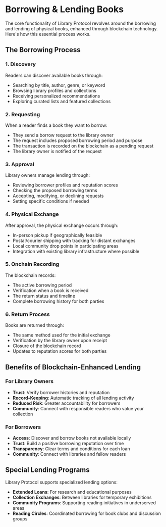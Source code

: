 # Borrowing & Lending Books

The core functionality of Library Protocol revolves around the borrowing and lending of physical books, enhanced through blockchain technology. Here's how this essential process works.

## The Borrowing Process

### 1. Discovery

Readers can discover available books through:
- Searching by title, author, genre, or keyword
- Browsing library profiles and collections
- Receiving personalized recommendations
- Exploring curated lists and featured collections

### 2. Requesting

When a reader finds a book they want to borrow:
- They send a borrow request to the library owner
- The request includes proposed borrowing period and purpose
- The transaction is recorded on the blockchain as a pending request
- The library owner is notified of the request

### 3. Approval

Library owners manage lending through:
- Reviewing borrower profiles and reputation scores
- Checking the proposed borrowing terms
- Accepting, modifying, or declining requests
- Setting specific conditions if needed

### 4. Physical Exchange

After approval, the physical exchange occurs through:
- In-person pickup if geographically feasible
- Postal/courier shipping with tracking for distant exchanges
- Local community drop points in participating areas
- Integration with existing library infrastructure where possible

### 5. Onchain Recording

The blockchain records:
- The active borrowing period
- Verification when a book is received
- The return status and timeline
- Complete borrowing history for both parties

### 6. Return Process

Books are returned through:
- The same method used for the initial exchange
- Verification by the library owner upon receipt
- Closure of the blockchain record
- Updates to reputation scores for both parties

## Benefits of Blockchain-Enhanced Lending

### For Library Owners

- **Trust**: Verify borrower histories and reputation
- **Record-Keeping**: Automatic tracking of all lending activity
- **Reduced Risk**: Greater accountability for borrowers
- **Community**: Connect with responsible readers who value your collection

### For Borrowers

- **Access**: Discover and borrow books not available locally
- **Trust**: Build a positive borrowing reputation over time
- **Transparency**: Clear terms and conditions for each loan
- **Community**: Connect with libraries and fellow readers

## Special Lending Programs

Library Protocol supports specialized lending options:

- **Extended Loans**: For research and educational purposes
- **Collection Exchanges**: Between libraries for temporary exhibitions
- **Community Programs**: Supporting reading initiatives in underserved areas
- **Reading Circles**: Coordinated borrowing for book clubs and discussion groups

